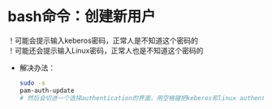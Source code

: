 # bash命令：创建新用户
！可能会提示输入keberos密码，正常人是不知道这个密码的  
！可能还会提示输入Linux密码，正常人也是不知道这个密码的  
- 解决办法： 
  ```bash
  sudo -s
  pam-auth-update
  # 然后会切进一个选择authentication的界面，用空格键把keberos和linux authentication都取消了就行 
  ```

